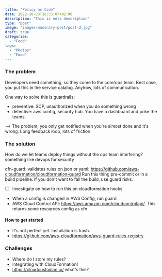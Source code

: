 ```yaml
---
title: "Policy as Code"
date: 2022-10-03T18:53:07+02:00
description: "This is meta description"
type: "post"
image: "images/masonary-post/post-2.jpg"
draft: true
categories:
  - "Food"
tags:
  - "Photos"
  - "Food"
---
```


### The problem

Developers need something, so they come to the core/ops team. Best case, you put this
in the service catalog. Anyhow, lots of communication.

One way to solve this is guardrails:

- preventive: SCP, unauthorized when you do something wrong
- detective: aws config, security hub. You have a dashboard and poke the teams.

--> The problem, you only get notified when you're almost done and it's wrong. Long feedback loop, lots of friction.

### The solution

How do we let teams deploy things without the ops team interfering? something like devops for security

cfn-guard: validates rules on json or yaml: https://github.com/aws-cloudformation/cloudformation-guard
Run this thing pre-commit or in a build pipeline. If you don't want to fail the build, use guard risks.

- [ ] Investigate on how to run this on cloudformation hooks
- When a config is changed in AWS Config, run guard
- AWS Cloud Control API: https://aws.amazon.com/cloudcontrolapi/. This returns some resources config as cfn

#### How to get started

- It's not perfect yet. Installation is trash.
- https://github.com/aws-cloudformation/aws-guard-rules-registry

### Challenges

- Where do I store my rules?
- Integrating with CloudFormation!
- https://cloudcustodian.io/ what's this?